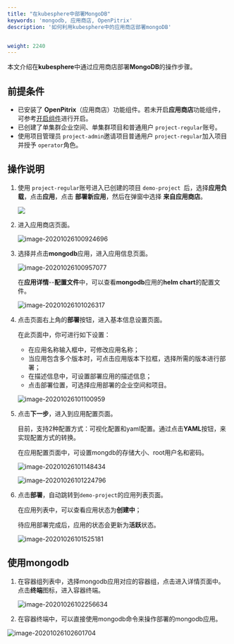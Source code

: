 ```yaml
---
title: "在kubesphere中部署MongoDB"
keywords: 'mongodb, 应用商店, OpenPitrix'
description: '如何利用kubesphere中的应用商店部署mongoDB'


weight: 2240
---
```


本文介绍在**kubesphere**中通过应用商店部署**MongoDB**的操作步骤。

## 前提条件

- 已安装了 **OpenPitrix**（应用商店）功能组件。若未开启**应用商店**功能组件，可参考[开启组件](https://kubesphere.io/docs/pluggable-components/app-store/)进行开启。
- 已创建了单集群企业空间、单集群项目和普通用户 `project-regular`账号。
- 使用项目管理员 `project-admin`邀请项目普通用户 `project-regular`加入项目并授予 `operator`角色。

## 操作说明

1. 使用 `project-regular`账号进入已创建的项目 `demo-project `后，选择**应用负载**，点击**应用**，点击 **部署新应用**，然后在弹窗中选择 **来自应用商店**。

   ![](https://sh1a.qingstor.com/ks-website-image/pic/image-20201021143316670.png)

2. 进入应用商店页面。

   ![image-20201026100924696](https://sh1a.qingstor.com/ks-website-image/pic/image-20201026100924696.png)

3. 选择并点击**mongodb**应用，进入应用信息页面。

   ![image-20201026100957077](https://sh1a.qingstor.com/ks-website-image/pic/image-20201026100957077.png)

   在**应用详情**--**配置文件**中，可以查看**mongodb**应用的**helm chart**的配置文件。

   ![image-20201026101026317](https://sh1a.qingstor.com/ks-website-image/pic/image-20201026101026317.png)

4. 点击页面右上角的**部署**按钮，进入基本信息设置页面。

   在此页面中，你可进行如下设置：

   - 在应用名称输入框中，可修改应用名称；
   - 当应用包含多个版本时，可点击应用版本下拉框，选择所需的版本进行部署；
   - 在描述信息中，可设置部署应用的描述信息；
   - 点击部署位置，可选择应用部署的企业空间和项目。

   ![image-20201026101100959](https://sh1a.qingstor.com/ks-website-image/pic/image-20201026101100959.png)

5. 点击**下一步**，进入到应用配置页面。

   目前，支持2种配置方式：可视化配置和yaml配置。通过点击**YAML**按钮，来实现配置方式的转换。

   在应用配置页面中，可设置mongdb的存储大小、root用户名和密码。

   ![image-20201026101148434](https://sh1a.qingstor.com/ks-website-image/pic/image-20201026101148434.png)

   ![image-20201026101224796](https://sh1a.qingstor.com/ks-website-image/pic/image-20201026101224796.png)

6. 点击**部署**，自动跳转到`demo-project`的应用列表页面。

   在应用列表中，可以查看应用状态为**创建中**；

   待应用部署完成后，应用的状态会更新为**活跃**状态。

   ![image-20201026101525181](https://sh1a.qingstor.com/ks-website-image/pic/image-20201026101525181.png)

## 使用mongodb

1. 在容器组列表中，选择mongodb应用对应的容器组，点击进入详情页面中。点击**终端**图标，进入容器终端。

   ![image-20201026102256634](https://sh1a.qingstor.com/ks-website-image/pic/image-20201026102256634.png)

2. 在容器终端中，可以直接使用mongodb命令来操作部署的mongodb应用。

![image-20201026102601704](https://sh1a.qingstor.com/ks-website-image/pic/image-20201026102601704.png)